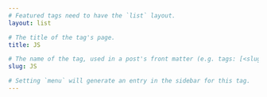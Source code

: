 ```yaml
---
# Featured tags need to have the `list` layout.
layout: list

# The title of the tag's page.
title: JS

# The name of the tag, used in a post's front matter (e.g. tags: [<slug>]).
slug: JS

# Setting `menu` will generate an entry in the sidebar for this tag.
---
```

